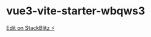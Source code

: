 # vue3-vite-starter-wbqws3

[Edit on StackBlitz ⚡️](https://stackblitz.com/edit/vue3-vite-starter-pjnmxy)